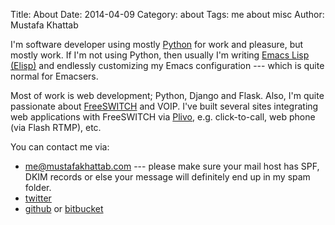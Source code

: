 Title: About
Date: 2014-04-09
Category: about
Tags: me about misc
Author: Mustafa Khattab


I'm software developer using mostly [Python](https://www.python.org)
for work and pleasure, but mostly work. If I'm not using Python, then
usually I'm writing
[Emacs Lisp (Elisp)](http://en.wikipedia.org/wiki/Emacs_Lisp) and
endlessly customizing my Emacs configuration --- which is quite normal
for Emacsers.

Most of work is web development; Python, Django and Flask. Also, I'm
quite passionate about [FreeSWITCH](http://freeswitch.org/) and VOIP.
I've built several sites integrating web applications with FreeSWITCH
via [Plivo](https://plivo.com/open-source/), e.g. click-to-call, web
phone (via Flash RTMP), etc.

You can contact me via:

* [me@mustafakhattab.com](mailto:me@mustafakhattab.com) --- please
  make sure your mail host has SPF, DKIM records or else your message
  will definitely end up in my spam folder.
* [twitter](https://twitter.com/khattabm)
* [github](https://github.com/mkhattab) or [bitbucket](https://bitbucket.org/mkhattab)
